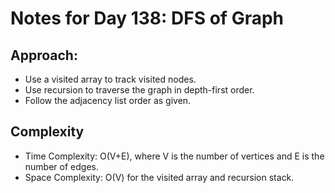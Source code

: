 # Notes for Day 138: DFS of Graph

## Approach:

- Use a visited array to track visited nodes.
- Use recursion to traverse the graph in depth-first order.
- Follow the adjacency list order as given.

## Complexity

- Time Complexity: O(V+E), where V is the number of vertices and E is the number of edges.
- Space Complexity: O(V) for the visited array and recursion stack.
